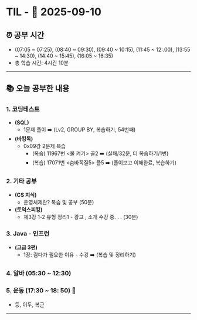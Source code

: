 # TIL - 📅 2025-09-10

## ⏰ 공부 시간
- (07:05 ~ 07:25), (08:40 ~ 09:30), (09:40 ~ 10:15), (11:45 ~ 12:.00), (13:55 ~ 14:30), (14:40 ~ 15:45), (16:05 ~ 16:35)
- 총 학습 시간: 4시간 10분

---

## 📚 오늘 공부한 내용
### 1. 코딩테스트
- **(SQL)**
  - 1문제 풀이 ➡️ (Lv2, GROUP BY, 복습하기, 54번째)
- **(바킹독)**
  - 0x09강 2문제 복습
    - (복습) 11967번 <불 켜기> 골2 ➡️ (실패/32분, 더 복습하기/1번)
    - (복습) 17071번 <숨바꼭질5> 플5 ➡️ (풀이보고 이해완료, 복습하기)

### 2. 기타 공부
- **(CS 지식)**
  - 운영체제란? 복습 및 공부 (50분)
- **(토익스피킹)**
  - 제3강 1-2 유형 정리1 - 광고 , 소개 수강 중. . . (30분)


### 3. Java - 인프런
- **(고급 3편)**
  - 1장: 람다가 필요한 이유 - 수강 ➡️ (복습 및 정리하기)

### 4. 알바 (05:30 ~ 12:30)

### 5. 운동 (17:30 ~ 18: 50) 👟
- 등, 이두, 복근

---
